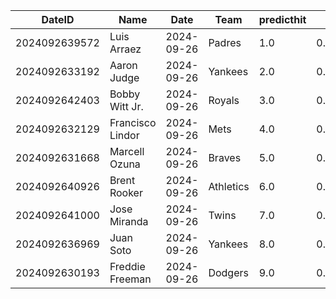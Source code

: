 DateID         |  Name              |  Date        |  Team       |  predicthit  |  predicthitproba     |  hitbool  |  Last7DaysAVG  |  Last15DaysAVG  |  Last30DaysAVG
---------------|--------------------|--------------|-------------|--------------|----------------------|-----------|----------------|-----------------|---------------
2024092639572  |  Luis Arraez       |  2024-09-26  |  Padres     |  1.0         |  0.6366237066482522  |  False    |  0.105         |  0.261          |  0.374
2024092633192  |  Aaron Judge       |  2024-09-26  |  Yankees    |  2.0         |  0.6331553146318307  |  False    |  0.421         |  0.381          |  0.281
2024092642403  |  Bobby Witt Jr.    |  2024-09-26  |  Royals     |  3.0         |  0.6175635833322123  |  False    |  0.389         |  0.318          |  0.26
2024092632129  |  Francisco Lindor  |  2024-09-26  |  Mets       |  4.0         |  0.6162401207582093  |  False    |  0.0           |  0.444          |  0.292
2024092631668  |  Marcell Ozuna     |  2024-09-26  |  Braves     |  5.0         |  0.610234284103626   |  False    |  0.4           |  0.364          |  0.323
2024092640926  |  Brent Rooker      |  2024-09-26  |  Athletics  |  6.0         |  0.6073703169209058  |  False    |  0.095         |  0.278          |  0.321
2024092641000  |  Jose Miranda      |  2024-09-26  |  Twins      |  7.0         |  0.6073696523741121  |  False    |  0.0           |  0.0            |  0.219
2024092636969  |  Juan Soto         |  2024-09-26  |  Yankees    |  8.0         |  0.6039434308826108  |  False    |  0.286         |  0.267          |  0.247
2024092630193  |  Freddie Freeman   |  2024-09-26  |  Dodgers    |  9.0         |  0.6027470781655988  |  False    |  0.261         |  0.26           |  0.276
